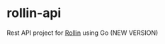 # rollin-api
Rest API project for [Rollin](https://github.com/aleciosouza/rollin) using Go (NEW VERSION)
